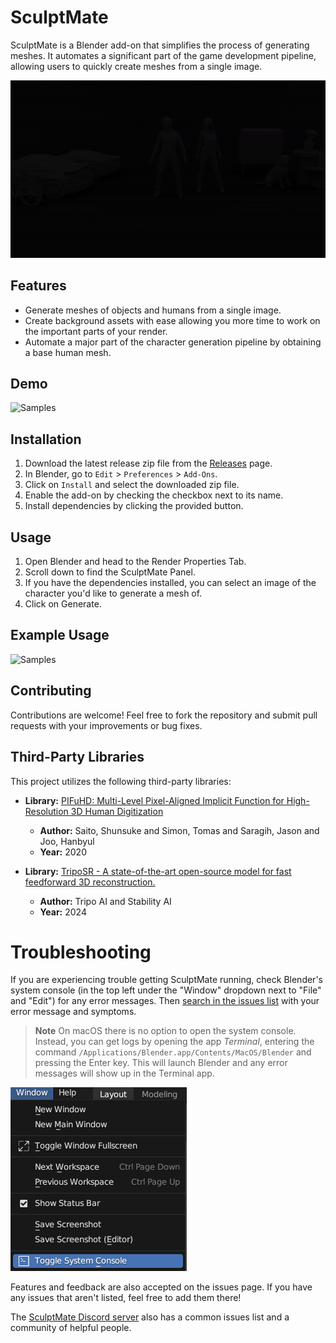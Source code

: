 # SculptMate

SculptMate is a Blender add-on that simplifies the process of generating meshes. It automates a significant part of the game development pipeline, allowing users to quickly create meshes from a single image.

![Demo](assets/v02-Demo.gif)

## Features

- Generate meshes of objects and humans from a single image.
- Create background assets with ease allowing you more time to work on the important parts of your render.
- Automate a major part of the character generation pipeline by obtaining a base human mesh.

## Demo

![Samples](assets/samples.gif)

## Installation

1. Download the latest release zip file from the [Releases](https://github.com/shravan-d/SculptMate/releases) page.
2. In Blender, go to `Edit` > `Preferences` > `Add-Ons`.
3. Click on `Install` and select the downloaded zip file.
4. Enable the add-on by checking the checkbox next to its name.
5. Install dependencies by clicking the provided button.

## Usage

1. Open Blender and head to the Render Properties Tab.
2. Scroll down to find the SculptMate Panel.
3. If you have the dependencies installed, you can select an image of the character you'd like to generate a mesh of.
4. Click on Generate.

## Example Usage

![Samples](assets/usage.gif)

## Contributing

Contributions are welcome! Feel free to fork the repository and submit pull requests with your improvements or bug fixes.

## Third-Party Libraries

This project utilizes the following third-party libraries:

- **Library:** [PIFuHD: Multi-Level Pixel-Aligned Implicit Function for High-Resolution 3D Human Digitization](https://shunsukesaito.github.io/PIFuHD/)
   - **Author:** Saito, Shunsuke and Simon, Tomas and Saragih, Jason and Joo, Hanbyul
   - **Year:** 2020

- **Library:** [TripoSR - A state-of-the-art open-source model for fast feedforward 3D reconstruction.](https://stability.ai/news/triposr-3d-generation)
   - **Author:** Tripo AI and Stability AI
   - **Year:** 2024

# Troubleshooting

If you are experiencing trouble getting SculptMate running, check Blender's system console (in the top left under the "Window" dropdown next to "File" and "Edit") for any error messages. Then [search in the issues list](https://github.com/shravan-d/SculptMate/issues) with your error message and symptoms.

> **Note** On macOS there is no option to open the system console. Instead, you can get logs by opening the app *Terminal*, entering the command `/Applications/Blender.app/Contents/MacOS/Blender` and pressing the Enter key. This will launch Blender and any error messages will show up in the Terminal app.

![A screenshot of the "Window" > "Toggle System Console" menu action in Blender](assets/readme-toggle-console.png)

Features and feedback are also accepted on the issues page. If you have any issues that aren't listed, feel free to add them there!

The [SculptMate Discord server](https://discord.gg/SN36dpTAJz) also has a common issues list and a community of helpful people.